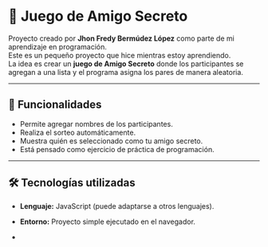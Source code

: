 # 🎁 Juego de Amigo Secreto

Proyecto creado por **Jhon Fredy Bermúdez López** como parte de mi aprendizaje en programación.  
Este es un pequeño proyecto que hice mientras estoy aprendiendo.  
La idea es crear un **juego de Amigo Secreto** donde los participantes se agregan a una lista y el programa asigna los pares de manera aleatoria.  

---

## 🚀 Funcionalidades
- Permite agregar nombres de los participantes.
- Realiza el sorteo automáticamente.
- Muestra quién es seleccionado como tu amigo secreto.
- Está pensado como ejercicio de práctica de programación.

---

## 🛠️ Tecnologías utilizadas
- **Lenguaje:** JavaScript (puede adaptarse a otros lenguajes).
- **Entorno:** Proyecto simple ejecutado en el navegador.

- 
